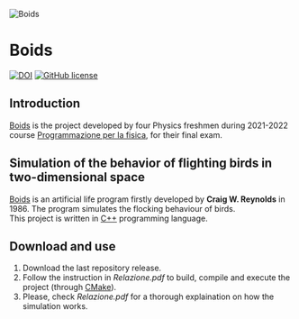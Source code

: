 ![Boids](/images/boids.pnb)

# Boids

[![DOI](https://zenodo.org/badge/490634037.svg)](https://zenodo.org/badge/latestdoi/490634037)
[![GitHub license](https://img.shields.io/github/license/simop07/boids-2D-simulation)](https://github.com/simop07/boids-2D-simulation/blob/main/LICENSE)

## Introduction

[Boids](#boids) is the project developed by four Physics freshmen during 2021-2022 course [Programmazione per la fisica](https://github.com/giacomini/pf2021/), for their final exam.

## Simulation of the behavior of flighting birds in two-dimensional space

[Boids](https://en.wikipedia.org/wiki/Boids) is an artificial life program firstly developed by **Craig W. Reynolds** in 1986. The program simulates the flocking behaviour of birds.\
This project is written in [C++](https://isocpp.org/) programming language.

## Download and use

1) Download the last repository release.
2) Follow the instruction in _Relazione.pdf_ to build, compile and execute the project (through [CMake](https://cmake.org/)).
3) Please, check _Relazione.pdf_ for a thorough explaination on how the simulation works.